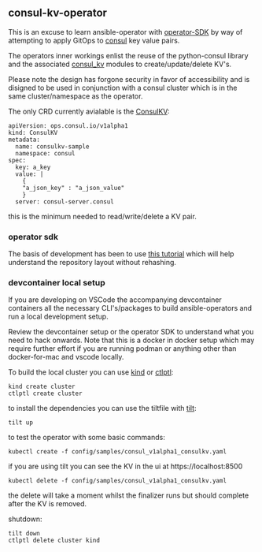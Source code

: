 ## consul-kv-operator

This is an excuse to learn ansible-operator with [operator-SDK](https://github.com/operator-framework/operator-sdk) by way of attempting to apply GitOps to [consul](https://consul.io) key value pairs. 

The operators inner workings enlist the reuse of the python-consul library and the associated [consul_kv](https://docs.ansible.com/ansible/latest/collections/community/general/consul_kv_module.html) modules to create/update/delete KV's.

Please note the design has forgone security in favor of accessibility and is disigned to be used in conjunction with a consul cluster which is in the same cluster/namespace as the operator.

The only CRD currently avialable is the [ConsulKV](config/samples/consul_v1alpha1_consulkv.yaml):

```
apiVersion: ops.consul.io/v1alpha1
kind: ConsulKV
metadata:
  name: consulkv-sample
  namespace: consul
spec:
  key: a_key
  value: |
    {
    "a_json_key" : "a_json_value"
    }
  server: consul-server.consul
```

this is the minimum needed to read/write/delete a KV pair.

### operator sdk

The basis of development has been to use [this tutorial](https://sdk.operatorframework.io/docs/building-operators/ansible/tutorial/) which will help understand the repository layout without rehashing.

### devcontainer local setup

If you are developing on VSCode the accompanying devcontainer containers all the necessary CLI's/packages to build ansible-operators and run a local development setup.

Review the devcontainer setup or the operator SDK to understand what you need to hack onwards. Note that this is a docker in docker setup which may require further effort if you are running podman or anything other than docker-for-mac and vscode locally.

To build the local cluster you can use [kind](https://kind.sigs.k8s.io) or [ctlptl](https://github.com/tilt-dev/ctlptl):
```
kind create cluster
ctlptl create cluster
```
to install the dependencies you can use the tiltfile with [tilt](https://tilt.dev):
```
tilt up
```

to test the operator with some basic commands:
```
kubectl create -f config/samples/consul_v1alpha1_consulkv.yaml
```
if you are using tilt you can see the KV in the ui at https://localhost:8500
```
kubectl delete -f config/samples/consul_v1alpha1_consulkv.yaml
```
the delete will take a moment whilst the finalizer runs but should complete after the KV is removed.

shutdown:
```
tilt down
ctlptl delete cluster kind
```